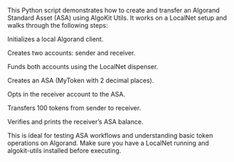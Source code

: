 This Python script demonstrates how to create and transfer an Algorand Standard Asset (ASA) using AlgoKit Utils. It works on a LocalNet setup and walks through the following steps:

Initializes a local Algorand client.

Creates two accounts: sender and receiver.

Funds both accounts using the LocalNet dispenser.

Creates an ASA (MyToken with 2 decimal places).

Opts in the receiver account to the ASA.

Transfers 100 tokens from sender to receiver.

Verifies and prints the receiver’s ASA balance.

This is ideal for testing ASA workflows and understanding basic token operations on Algorand. Make sure you have a LocalNet running and algokit-utils installed before executing.
